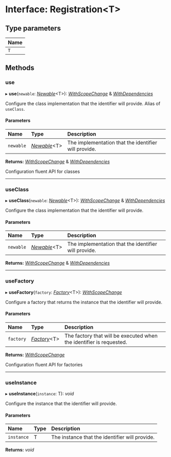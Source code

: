 # Interface: Registration<T\>

## Type parameters

| Name |
| :------ |
| `T` |

## Methods

### use

▸ **use**(`newable`: [*Newable*](newable.md)<T\>): [*WithScopeChange*](withscopechange.md) & [*WithDependencies*](withdependencies.md)

Configure the class implementation that the identifier will provide.
Alias of `useClass`.

#### Parameters

| Name | Type | Description |
| :------ | :------ | :------ |
| `newable` | [*Newable*](newable.md)<T\> | The implementation that the identifier will provide. |

**Returns:** [*WithScopeChange*](withscopechange.md) & [*WithDependencies*](withdependencies.md)

Configuration fluent API for classes

___

### useClass

▸ **useClass**(`newable`: [*Newable*](newable.md)<T\>): [*WithScopeChange*](withscopechange.md) & [*WithDependencies*](withdependencies.md)

Configure the class implementation that the identifier will provide.

#### Parameters

| Name | Type | Description |
| :------ | :------ | :------ |
| `newable` | [*Newable*](newable.md)<T\> | The implementation that the identifier will provide. |

**Returns:** [*WithScopeChange*](withscopechange.md) & [*WithDependencies*](withdependencies.md)

___

### useFactory

▸ **useFactory**(`factory`: [*Factory*](../README.md#factory)<T\>): [*WithScopeChange*](withscopechange.md)

Configure a factory that returns the instance that the identifier will provide.

#### Parameters

| Name | Type | Description |
| :------ | :------ | :------ |
| `factory` | [*Factory*](../README.md#factory)<T\> | The factory that will be executed when the identifier is requested. |

**Returns:** [*WithScopeChange*](withscopechange.md)

Configuration fluent API for factories

___

### useInstance

▸ **useInstance**(`instance`: T): *void*

Configure the instance that the identifier will provide.

#### Parameters

| Name | Type | Description |
| :------ | :------ | :------ |
| `instance` | T | The instance that the identifier will provide. |

**Returns:** *void*

